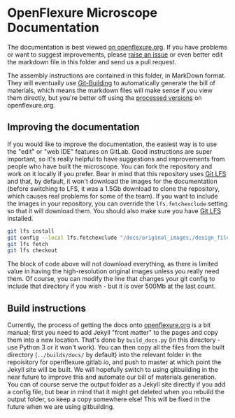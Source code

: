 # OpenFlexure Microscope Documentation
The documentation is best viewed [on openflexure.org][built_docs].  If you have problems or want to suggest improvements, please [raise an issue] or even better edit the markdown file in this folder and send us a pull request.

The assembly instructions are contained in this folder, in MarkDown format.  They will eventually use [Git-Building] to automatically generate the bill of materials, which means the markdown files will make sense if you view them directly, but you're better off using the [processed versions][built_docs] on openflexure.org.

## Improving the documentation
If you would like to improve the documentation, the easiest way is to use the "edit" or "web IDE" features on GitLab.  Good instructions are super important, so it's really helpful to have suggestions and improvements from people who have built the microscope.  You can fork the repository and work on it locally if you prefer.  Bear in mind that this repository uses [Git LFS] and that, by default, it won't download the images for the documentation (before switching to LFS, it was a 1.5Gb download to clone the repository, which causes real problems for some of the team).  If you want to include the images in your repository, you can override the ``lfs.fetchexclude`` setting so that it will download them.  You should also make sure you have [Git LFS] installed.

```bash
git lfs install
git config --local lfs.fetchexclude "/docs/original_images,/design_files"
git lfs fetch
git lfs checkout
```

The block of code above will not download everything, as there is limited value in having the high-resolution original images unless you really need them.  Of course, you can modify the line that changes your git config to include that directory if you wish - but it is over 500Mb at the last count.

## Build instructions
Currently, the process of getting the docs onto [openflexure.org][built_docs] is a bit manual; first you need to add Jekyll "front matter" to the pages and copy them into a new location.  That's done by ``build_docs.py`` (in this directory - use Python 3 or it won't work).  You can then copy all the files from the built directory (``../builds/docs/`` by default) into the relevant folder in the repoisitory for openflexure.gitlab.io, and push to master at which point the Jekyll site will be built.  We will hopefully switch to using gitbuilding in the near future to improve this and automate our bill of materials generation.  You can of course serve the output folder as a Jekyll site directly if you add a config file, but bear in mind that it might get deleted when you rebuild the output folder, so keep a copy somewhere else!  This will be fixed in the future when we are using gitbuilding.

[built_docs]: https://www.openflexure.org/projects/microscope/docs/
[Git LFS]: https://git-lfs.github.com/
[Git-Building]: https://gitlab.com/bath_open_instrumentation_group/git-building
[raise an issue]: https://gitlab.com/openflexure/openflexure-microscope/issues/new